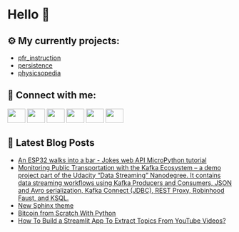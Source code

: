 # Hello 👋

## ⚙️ My currently projects:
- [pfr_instruction](https://github.com/bullbesh/pfr_instruction)
- [persistence](https://github.com/bullbesh/persistence)
- [physicsopedia](https://github.com/bullbesh/physicsopedia)

## 🔎 Connect with me:
[<img height="32" width="40" src="https://cdn.jsdelivr.net/npm/simple-icons@v5/icons/telegram.svg" />](https://t.me/bullbesh)
[<img height="32" width="40" src="https://cdn.jsdelivr.net/npm/simple-icons@v5/icons/vk.svg" />](https://vk.com/bullbesh)
[<img height="32" width="40" src="https://cdn.jsdelivr.net/npm/simple-icons@v5/icons/twitter.svg" />](https://twitter.com/bullbesh1)
[<img height="32" width="40" src="https://cdn.jsdelivr.net/npm/simple-icons@v5/icons/instagram.svg" />](https://www.instagram.com/bullbesh)
[<img height="32" width="40" src="https://cdn.jsdelivr.net/npm/simple-icons@v5/icons/reddit.svg" />](https://www.reddit.com/user/bullbesh)
[<img height="32" width="40" src="https://cdn.jsdelivr.net/npm/simple-icons@v5/icons/youtube.svg" />](https://www.youtube.com/channel/UCtfjRs6uzgq5mfm8S06WTcg)

## 📕 Latest Blog Posts
<!-- BLOG-POST-LIST:START -->
- [An ESP32 walks into a bar - Jokes web API MicroPython tutorial](https://www.reddit.com/r/Python/comments/sxvc7q/an_esp32_walks_into_a_bar_jokes_web_api/)
- [Monitoring Public Transportation with the Kafka Ecosystem – a demo project part of the Udacity “Data Streaming” Nanodegree. It contains data streaming workflows using Kafka Producers and Consumers, JSON and Avro serialization, Kafka Connect &lpar;JDBC&rpar;, REST Proxy, Robinhood Faust, and KSQL.](https://www.reddit.com/r/Python/comments/sxuu6f/monitoring_public_transportation_with_the_kafka/)
- [New Sphinx theme](https://www.reddit.com/r/Python/comments/sxtp7h/new_sphinx_theme/)
- [Bitcoin from Scratch With Python](https://www.reddit.com/r/Python/comments/sxtocb/bitcoin_from_scratch_with_python/)
- [How To Build a Streamlit App To Extract Topics From YouTube Videos?](https://www.reddit.com/r/Python/comments/sxtkhx/how_to_build_a_streamlit_app_to_extract_topics/)
<!-- BLOG-POST-LIST:END -->

